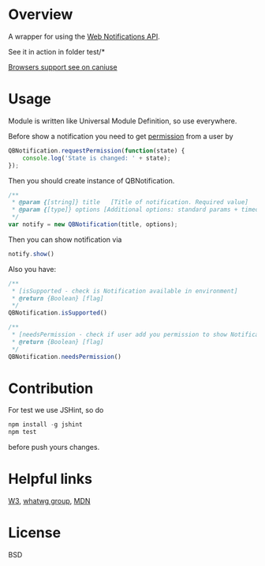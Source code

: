 # Overview

A wrapper for using the [Web Notifications API](https://www.w3.org/TR/notifications/).

See it in action in folder test/*

[Browsers support see on caniuse](http://caniuse.com/#feat=notifications)

# Usage
Module is written like Universal Module Definition, so use everywhere.

Before show a notification you need to get [permission](https://developer.mozilla.org/en-US/docs/Web/API/Notification/permission) from a user by
```javascript
QBNotification.requestPermission(function(state) {
    console.log('State is changed: ' + state);
});
```
Then you should create instance of QBNotification.
```javascript
/**
 * @param {[string]} title   [Title of notification. Required value]
 * @param {[type]} options [Additional options: standard params + timeout]
 */
var notify = new QBNotification(title, options);
```
Then you can show notification via
```javascript
notify.show()
```
Also you have:
```javascript
/**
 * [isSupported - check is Notification available in environment]
 * @return {Boolean} [flag]
 */
QBNotification.isSupported()
```

```javascript
/**
 * [needsPermission - check if user add you permission to show Notification]
 * @return {Boolean} [flag]
 */
QBNotification.needsPermission()
```

# Contribution
For test we use JSHint, so do
```javascript
npm install -g jshint
npm test
```
before push yours changes.

# Helpful links
[W3](https://www.w3.org/TR/notifications/),
[whatwg group](https://notifications.spec.whatwg.org/),
[MDN](https://developer.mozilla.org/en/docs/Web/API/notification)

# License 
BSD 
